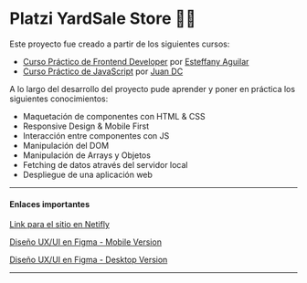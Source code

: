 # Platzi YardSale Store 🛒💚

Este proyecto fue creado a partir de los siguientes cursos:

- [Curso Práctico de Frontend Developer](https://platzi.com/cursos/frontend-developer-practico/) por [Esteffany Aguilar](https://platzi.com/profes/teffcode/)
- [Curso Práctico de JavaScript](https://platzi.com/cursos/javascript-practico/) por [Juan DC](https://platzi.com/profes/juandc/)

A lo largo del desarrollo del proyecto pude aprender y poner en práctica los siguientes conocimientos:

- Maquetación de componentes con HTML & CSS
- Responsive Design & Mobile First
- Interacción entre componentes con JS
- Manipulación del DOM
- Manipulación de Arrays y Objetos
- Fetching de datos através del servidor local
- Despliegue de una aplicación web

------------



#### Enlaces importantes
[Link para el sitio en Netifly](https://platzi-yardsale-ecommerce.netlify.app/)


[Diseño UX/UI en Figma - Mobile Version](https://www.figma.com/file/bcEVujIzJj5PNIWwF9pP2w/Platzi_YardSale?node-id=0%3A648)

[Diseño UX/UI en Figma - Desktop Version](https://www.figma.com/file/bcEVujIzJj5PNIWwF9pP2w/Platzi_YardSale?node-id=3-2112)

------------

